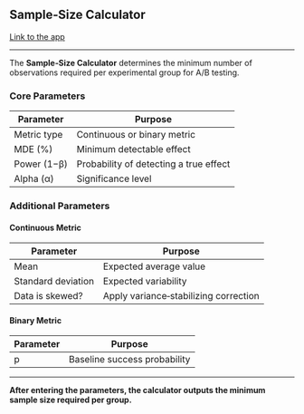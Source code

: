 ## Sample‑Size Calculator

[Link to the app](#)

---

The **Sample‑Size Calculator** determines the minimum number of observations required per experimental group for A/B testing.

### Core Parameters

| Parameter   | Purpose                                |
| ----------- | -------------------------------------- |
| Metric type | Continuous or binary metric            |
| MDE (%)     | Minimum detectable effect              |
| Power (1−β) | Probability of detecting a true effect |
| Alpha (α)   | Significance level                     |

### Additional Parameters

#### Continuous Metric

| Parameter          | Purpose                               |
| ------------------ | ------------------------------------- |
| Mean               | Expected average value                |
| Standard deviation | Expected variability                  |
| Data is skewed?    | Apply variance‑stabilizing correction |

#### Binary Metric

| Parameter | Purpose                      |
| --------- | ---------------------------- |
| p         | Baseline success probability |

---

**After entering the parameters, the calculator outputs the minimum sample size required per group.**

